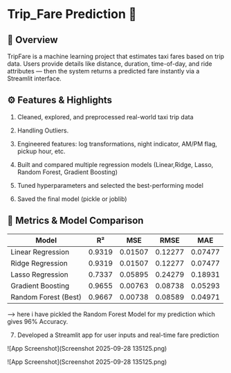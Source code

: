 # Trip_Fare Prediction 🚕

## 📌 Overview

TripFare is a machine learning project that estimates taxi fares based on trip data.
Users provide details like distance, duration, time-of-day, and ride attributes — then the system returns a predicted fare instantly via a Streamlit interface.

## ⚙️ Features & Highlights

1. Cleaned, explored, and preprocessed real-world taxi trip data

2. Handling Outliers.

3. Engineered features: log transformations, night indicator, AM/PM flag, pickup hour, etc.

4. Built and compared multiple regression models (Linear,Ridge, Lasso, Random Forest, Gradient Boosting)

5. Tuned hyperparameters and selected the best-performing model

6. Saved the final model (pickle or joblib)

## 🧩 Metrics & Model Comparison

| Model                | R²      | MSE      | RMSE     | MAE       |
|----------------------|---------|-----------|-----------|------------|
| Linear Regression     | 0.9319  | 0.01507   | 0.12277   | 0.07477    |
| Ridge Regression      | 0.9319  | 0.01507   | 0.12277   | 0.07477    |
| Lasso Regression      | 0.7337  | 0.05895   | 0.24279   | 0.18931    |
| Gradient Boosting     | 0.9655  | 0.00763   | 0.08738   | 0.05293    |
| Random Forest (Best)  | 0.9667  | 0.00738   | 0.08589   | 0.04971    |

--> here i have pickled the Random Forest Model for my prediction which gives 96% Accuracy.

7. Developed a Streamlit app for user inputs and real-time fare prediction

![App Screenshot](Screenshot 2025-09-28 135125.png)

![App Screenshot](Screenshot 2025-09-28 135125.png)


